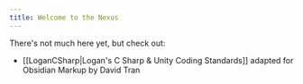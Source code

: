```yaml
---
title: Welcome to the Nexus
---
```


There's not much here yet, but check out:
- [[LoganCSharp|Logan's C Sharp & Unity Coding Standards]] adapted for Obsidian Markup by David Tran
